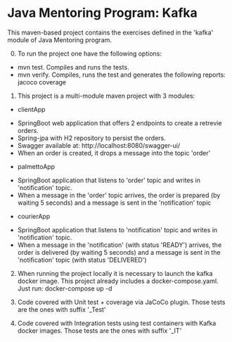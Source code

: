 # Java Mentoring Program: Kafka 

This maven-based project contains the exercises defined in the 'kafka' module of Java Mentoring program.

0) To run the project one have the following options:

- mvn test. Compiles and runs the tests.
- mvn verify. Compiles, runs the test and generates the following reports: jacoco coverage

1) This project is a multi-module maven project with 3 modules:

- clientApp
* SpringBoot web application that offers 2 endpoints to create a retrevie orders. 
* Spring-jpa with H2 repository to persist the orders.
* Swagger available at: http://localhost:8080/swagger-ui/
* When an order is created, it drops a message into the topic 'order'

- palmettoApp
* SpringBoot application that listens to 'order' topic and writes in 'notification' topic.
* When a message in the 'order' topic arrives, the order is prepared (by waiting 5 seconds) and a message is sent in the 'notification' topic

- courierApp
* SpringBoot application that listens to 'notification' topic and writes in 'notification' topic.
* When a message in the 'notification' (with status 'READY') arrives, the order is delivered (by waiting 5 seconds) and a message is sent in the 'notification' topic (with status 'DELIVERED')

2) When running the project locally it is necessary to launch the kafka docker image. This project already includes a docker-compose.yaml. Just run: docker-compose up -d

3) Code covered with Unit test + coverage via JaCoCo plugin. Those tests are the ones with suffix '_Test'

4) Code covered with Integration tests using test containers with Kafka docker images. Those tests are the ones with suffix '_IT'